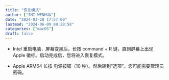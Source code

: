 ```yaml
---
title: "恢复模式"
author: ["SHI WENHUA"]
date: "2024-03-28 17:57:00"
lastmod: "2024-06-09 08:28:58"
categories: ["macOS"]
draft: false
---
```


-   Intel
    重启电脑，屏幕变黑后，长按 command + R 键，直到屏幕上出现 Apple 徽标。启动完成后，您将进入恢复模式。

-   Apple ARM64
    长按 电源按钮（10 秒）。然后转到“选项”。您可能需要管理员密码。
